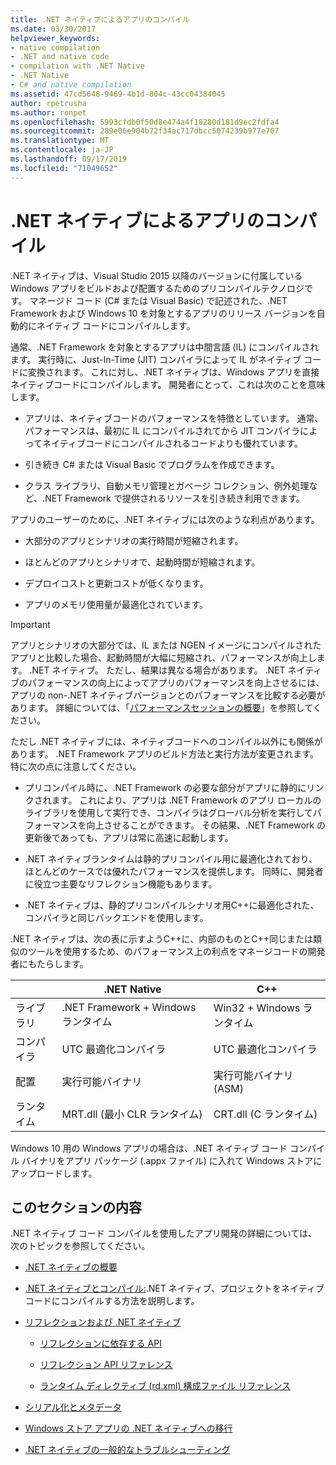 ```yaml
---
title: .NET ネイティブによるアプリのコンパイル
ms.date: 03/30/2017
helpviewer_keywords:
- native compilation
- .NET and native code
- compilation with .NET Native
- .NET Native
- C# and native compilation
ms.assetid: 47cd5648-9469-4b1d-804c-43cc04384045
author: rpetrusha
ms.author: ronpet
ms.openlocfilehash: 5993cfdb0f50d8e474a4f18280d181d9ec2fdfa4
ms.sourcegitcommit: 289e06e904b72f34ac717dbcc5074239b977e707
ms.translationtype: MT
ms.contentlocale: ja-JP
ms.lasthandoff: 09/17/2019
ms.locfileid: "71049652"
---
```

# <a name="compiling-apps-with-net-native"></a>.NET ネイティブによるアプリのコンパイル

.NET ネイティブは、Visual Studio 2015 以降のバージョンに付属している Windows アプリをビルドおよび配置するためのプリコンパイルテクノロジです。 マネージド コード (C# または Visual Basic) で記述された、.NET Framework および Windows 10 を対象とするアプリのリリース バージョンを自動的にネイティブ コードにコンパイルします。

通常、.NET Framework を対象とするアプリは中間言語 (IL) にコンパイルされます。 実行時に、Just-In-Time (JIT) コンパイラによって IL がネイティブ コードに変換されます。 これに対し、.NET ネイティブは、Windows アプリを直接ネイティブコードにコンパイルします。 開発者にとって、これは次のことを意味します。

- アプリは、ネイティブコードのパフォーマンスを特徴としています。 通常、パフォーマンスは、最初に IL にコンパイルされてから JIT コンパイラによってネイティブコードにコンパイルされるコードよりも優れています。

- 引き続き C# または Visual Basic でプログラムを作成できます。

- クラス ライブラリ、自動メモリ管理とガベージ コレクション、例外処理など、.NET Framework で提供されるリソースを引き続き利用できます。

アプリのユーザーのために、.NET ネイティブには次のような利点があります。

- 大部分のアプリとシナリオの実行時間が短縮されます。

- ほとんどのアプリとシナリオで、起動時間が短縮されます。

- デプロイコストと更新コストが低くなります。

- アプリのメモリ使用量が最適化されています。

> [!IMPORTANT]
> アプリとシナリオの大部分では、IL または NGEN イメージにコンパイルされたアプリと比較した場合、起動時間が大幅に短縮され、パフォーマンスが向上します。 .NET ネイティブ。 ただし、結果は異なる場合があります。 .NET ネイティブのパフォーマンスの向上によってアプリのパフォーマンスを向上させるには、アプリの non-.NET ネイティブバージョンとのパフォーマンスを比較する必要があります。 詳細については、「[パフォーマンスセッションの概要](https://docs.microsoft.com/visualstudio/profiling/performance-session-overview)」を参照してください。

ただし .NET ネイティブには、ネイティブコードへのコンパイル以外にも関係があります。 .NET Framework アプリのビルド方法と実行方法が変更されます。 特に次の点に注意してください。

- プリコンパイル時に、.NET Framework の必要な部分がアプリに静的にリンクされます。 これにより、アプリは .NET Framework のアプリ ローカルのライブラリを使用して実行でき、コンパイラはグローバル分析を実行してパフォーマンスを向上させることができます。 その結果、.NET Framework の更新後であっても、アプリは常に高速に起動します。

- .NET ネイティブランタイムは静的プリコンパイル用に最適化されており、ほとんどのケースでは優れたパフォーマンスを提供します。 同時に、開発者に役立つ主要なリフレクション機能もあります。

- .NET ネイティブは、静的プリコンパイルシナリオ用C++に最適化された、コンパイラと同じバックエンドを使用します。

.NET ネイティブは、次の表に示すようC++に、内部のものとC++同じまたは類似のツールを使用するため、のパフォーマンス上の利点をマネージコードの開発者にもたらします。

||.NET Native|C++|
|-|----------------------------------------------------------------|-----------|
|ライブラリ|.NET Framework + Windows ランタイム|Win32 + Windows ランタイム|
|コンパイラ|UTC 最適化コンパイラ|UTC 最適化コンパイラ|
|配置|実行可能バイナリ|実行可能バイナリ (ASM)|
|ランタイム|MRT.dll (最小 CLR ランタイム)|CRT.dll (C ランタイム)|

Windows 10 用の Windows アプリの場合は、.NET ネイティブ コード コンパイル バイナリをアプリ パッケージ (.appx ファイル) に入れて Windows ストアにアップロードします。

## <a name="in-this-section"></a>このセクションの内容

.NET ネイティブ コード コンパイルを使用したアプリ開発の詳細については、次のトピックを参照してください。

- [.NET ネイティブの概要](getting-started-with-net-native.md)

- [.NET ネイティブとコンパイル:](net-native-and-compilation.md).NET ネイティブ、プロジェクトをネイティブコードにコンパイルする方法を説明します。

- [リフレクションおよび .NET ネイティブ](reflection-and-net-native.md)

  - [リフレクションに依存する API](apis-that-rely-on-reflection.md)

  - [リフレクション API リファレンス](net-native-reflection-api-reference.md)

  - [ランタイム ディレクティブ (rd.xml) 構成ファイル リファレンス](runtime-directives-rd-xml-configuration-file-reference.md)

- [シリアル化とメタデータ](serialization-and-metadata.md)

- [Windows ストア アプリの .NET ネイティブへの移行](migrating-your-windows-store-app-to-net-native.md)

- [.NET ネイティブの一般的なトラブルシューティング](net-native-general-troubleshooting.md)
